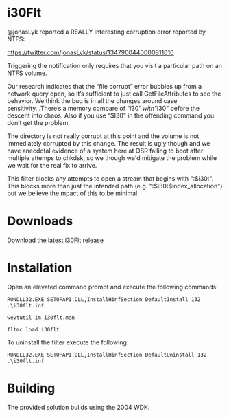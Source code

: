 # i30Flt #

@jonasLyk reported a REALLY interesting corruption error reported by NTFS:

https://twitter.com/jonasLyk/status/1347900440000811010

Triggering the notification only requires that you visit a particular path on an NTFS volume.

Our research indicates that the “file corrupt” error bubbles up from a network query open, so it’s sufficient to just call GetFileAttributes to see the behavior. 
We think the bug is in all the changes around case sensitivity...There’s a memory compare of “$i30” with “$I30” before the descent into chaos. Also if you use “$I30” 
in the offending command you don’t get the problem.

The directory is not really corrupt at this point and the volume is not immediately corrupted by this change. The result is ugly though and we have anecdotal evidence of a system here at OSR failing to boot after multiple attemps to chkdsk, so we though we'd mitigate the problem while we wait for the real fix to arrive.

This filter blocks any attempts to open a stream that begins with ":$i30:". This blocks more than just the intended path (e.g. ":$i30:$index_allocation") but we believe 
the mpact of this to be minimal.

# Downloads #

[Download the latest i30Flt release](https://github.com/OSRDrivers/i30Flt/releases/latest)

# Installation #
Open an elevated command prompt and execute the following commands:

	RUNDLL32.EXE SETUPAPI.DLL,InstallHinfSection DefaultInstall 132 .\i30flt.inf

	wevtutil im i30flt.man

	fltmc load i30flt

To uninstall the filter execute the following:

	RUNDLL32.EXE SETUPAPI.DLL,InstallHinfSection DefaultUninstall 132 .\i30flt.inf

# Building #
The provided solution builds using the 2004 WDK. 

